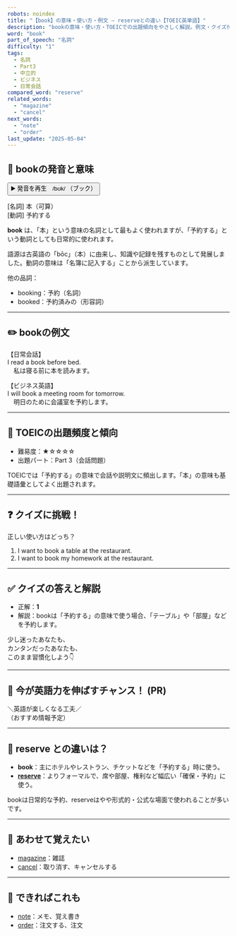 ```yaml
---
robots: noindex
title: "【book】の意味・使い方・例文 ― reserveとの違い【TOEIC英単語】"
description: "bookの意味・使い方・TOEICでの出題傾向をやさしく解説。例文・クイズ付きでreserveとの違いもわかりやすく学べます。"
word: "book"
part_of_speech: "名詞"
difficulty: "1"
tags:
  - 名詞
  - Part3
  - 中立的
  - ビジネス
  - 日常会話
compared_word: "reserve"
related_words:
  - "magazine"
  - "cancel"
next_words:
  - "note"
  - "order"
last_update: "2025-05-04"
---
```


## 🔰 bookの発音と意味

<button class="play-audio" onclick="playTTS('book')">
  <span class="play-audio-main">
    ▶️ 発音を再生　/bʊk/
  </span>
  <span class="play-audio-sub">
    （ブック）
  </span>
</button>

[名詞] 本（可算）  
[動詞] 予約する

**book** は、「本」という意味の名詞として最もよく使われますが、「予約する」という動詞としても日常的に使われます。

語源は古英語の「bōc」（本）に由来し、知識や記録を残すものとして発展しました。動詞の意味は「名簿に記入する」ことから派生しています。

他の品詞：  
- booking：予約（名詞）
- booked：予約済みの（形容詞）

---

## ✏️ bookの例文

【日常会話】  
I read a book before bed.  
　私は寝る前に本を読みます。

【ビジネス英語】  
I will book a meeting room for tomorrow.  
　明日のために会議室を予約します。

---

## 🎯 TOEICの出題頻度と傾向

- 難易度：★☆☆☆☆
- 出題パート：Part 3（会話問題）

TOEICでは「予約する」の意味で会話や説明文に頻出します。「本」の意味も基礎語彙としてよく出題されます。

---

## ❓ クイズに挑戦！

正しい使い方はどっち？

1. I want to book a table at the restaurant.  
2. I want to book my homework at the restaurant.

---

## ✅ クイズの答えと解説

- 正解：**1**
- 解説：bookは「予約する」の意味で使う場合、「テーブル」や「部屋」などを予約します。

少し迷ったあなたも、  
カンタンだったあなたも、  
このまま習慣化しよう👇️

---

## 🚀 今が英語力を伸ばすチャンス！ (PR)

<div class="info-center">
＼英語が楽しくなる工夫／<br>  
（おすすめ情報予定）
</div>

---

## 🤔  reserve との違いは？

- **book**：主にホテルやレストラン、チケットなどを「予約する」時に使う。
- **[reserve](/reserve)**：よりフォーマルで、席や部屋、権利など幅広い「確保・予約」に使う。

bookは日常的な予約、reserveはやや形式的・公式な場面で使われることが多いです。

---

## 🧩 あわせて覚えたい

- [magazine](/magazine)：雑誌
- [cancel](/cancel)：取り消す、キャンセルする

---

## 📖 できればこれも

- [note](/note)：メモ、覚え書き
- [order](/order)：注文する、注文

<!-- cvid: aid29_bid25 -->
